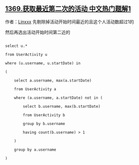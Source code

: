 ## [1369.获取最近第二次的活动 中文热门题解1](https://leetcode.cn/problems/get-the-second-most-recent-activity/solutions/100000/shai-xuan-liang-ci-shuang-100bu-guo-ti-jiao-de-ren)

作者：[Linxxx](https://leetcode.cn/u/Linxxx)
先剔除掉活动开始时间最近的且这个人活动数超过1的
然后再选出活动开始时间第二近的
```
select u.*
from UserActivity u
where (u.username, u.startDate) in 
(
    select a.username, max(a.startDate) 
    from UserActivity a 
    where (a.username, a.startDate) not in (
        select b.username, max(b.startDate)
        from UserActivity b
        group by b.username
        having count(b.username) > 1
    ) 
    group by a.username
) 
```


